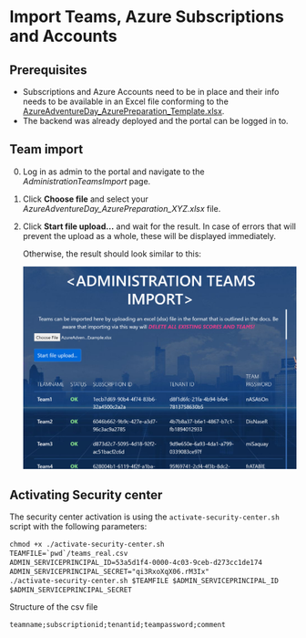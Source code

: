 # Import Teams, Azure Subscriptions and Accounts

## Prerequisites

* Subscriptions and Azure Accounts need to be in place and their info needs to be available in an Excel file conforming to the [AzureAdventureDay_AzurePreparation_Template.xlsx](./AzureAdventureDay_AzurePreparation_Template.xlsx).
* The backend was already deployed and the portal can be logged in to.

## Team import

0. Log in as admin to the portal and navigate to the *AdministrationTeamsImport* page.
0. Click **Choose file** and select your *AzureAdventureDay_AzurePreparation_XYZ.xlsx* file.
0. Click **Start file upload...** and wait for the result. In case of errors that will prevent the upload as a whole, these will be displayed immediately.

   Otherwise, the result should look similar to this:

   ![AdministrationTeamsImport page](./media/team-import-page.png)

## Activating Security center

The security center activation is using the `activate-security-center.sh` script with the following parameters:

```
chmod +x ./activate-security-center.sh
TEAMFILE=`pwd`/teams_real.csv
ADMIN_SERVICEPRINCIPAL_ID=53a5d1f4-0000-4c03-9ceb-d273cc1de174
ADMIN_SERVICEPRINCIPAL_SECRET="qi3RxoXqX06.rM3Ix"
./activate-security-center.sh $TEAMFILE $ADMIN_SERVICEPRINCIPAL_ID $ADMIN_SERVICEPRINCIPAL_SECRET
```

Structure of the csv file

```
teamname;subscriptionid;tenantid;teampassword;comment
```

